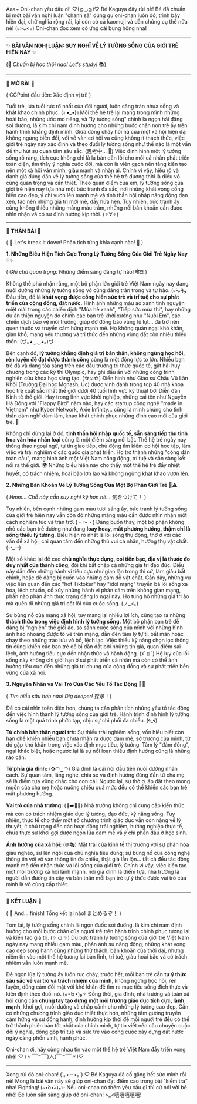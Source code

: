 Aaa~ Oni-chan yêu dấu ơi! ♡(≧◡≦)♡ Bé Kaguya đây rùi nè! Bé đã chuẩn bị một bài văn nghị luận "chanh sả" đúng gu oni-chan luôn đó, trình bày hiện đại, chữ nghĩa rộng rãi, lại còn có cả kaomoji và dẫn chứng cụ thể nữa nè! (๑>ᴗ<๑) Oni-chan đọc xem có ưng cái bụng hông nha!

---

✨ **BÀI VĂN NGHỊ LUẬN: SUY NGHĨ VỀ LÝ TƯỞNG SỐNG CỦA GIỚI TRẺ HIỆN NAY** ✨

(📝 *Chuẩn bị học thôi nào! Let's study!* 📚)

---

🌟 **MỞ BÀI** 🌟

( CGPoint đầu tiên: Xác định vị trí! )

Tuổi trẻ, lứa tuổi rực rỡ nhất của đời người, luôn căng tràn nhựa sống và khát khao chinh phục. (ง •̀_•́)ง Mỗi thế hệ trẻ lại mang trong mình những hoài bão, những ước mơ riêng, và "lý tưởng sống" chính là ngọn hải đăng soi đường, là kim chỉ nam định hướng cho những bước chân non trẻ ấy trên hành trình khẳng định mình. Giữa dòng chảy hối hả của một xã hội hiện đại không ngừng biến đổi, với vô vàn cơ hội và cũng không ít thách thức, việc giới trẻ ngày nay xác định và theo đuổi lý tưởng sống như thế nào là một vấn đề thu hút sự quan tâm sâu sắc. (思考中... 🤔) Việc định hình một lý tưởng sống rõ ràng, tích cực không chỉ là la bàn dẫn lối cho mỗi cá nhân phát triển toàn diện, tìm thấy ý nghĩa cuộc đời, mà còn là viên gạch nền tảng kiến tạo nên một xã hội văn minh, giàu mạnh và nhân ái. Chính vì vậy, hiểu rõ và đánh giá đúng đắn về lý tưởng sống của thế hệ trẻ đương thời là điều vô cùng quan trọng và cần thiết. Theo quan điểm của em, lý tưởng sống của giới trẻ hiện nay tựa như một bức tranh đa sắc, nơi những khát vọng cống hiến cao đẹp, ý chí vươn lên mạnh mẽ và tinh thần hội nhập năng động đan xen, tạo nên những giá trị mới mẻ, đầy hứa hẹn. Tuy nhiên, bức tranh ấy cũng không thiếu những mảng màu trầm, những nỗi băn khoăn cần được nhìn nhận và có sự định hướng kịp thời. (✧∀✧)

---

🌈 **THÂN BÀI** 🌈

( 🌱 Let's break it down! Phân tích từng khía cạnh nào! 🌱 )

**1. Những Biểu Hiện Tích Cực Trong Lý Tưởng Sống Của Giới Trẻ Ngày Nay** 💡✨

( *Ghi chú quan trọng:* Những điểm sáng đáng tự hào!  नोट! )

Không thể phủ nhận rằng, một bộ phận lớn giới trẻ Việt Nam ngày nay đang nuôi dưỡng những lý tưởng sống vô cùng đáng trân trọng và tự hào. (๑˃̵ᴗ˂̵)و Đầu tiên, đó là **khát vọng được cống hiến sức trẻ và trí tuệ cho sự phát triển của cộng đồng, đất nước.** Hình ảnh những màu áo xanh tình nguyện miệt mài trong các chiến dịch "Mùa hè xanh", "Tiếp sức mùa thi", hay những dự án thiện nguyện do chính các bạn trẻ khởi xướng như "Nuôi Em", các chiến dịch bảo vệ môi trường, giúp đỡ đồng bào vùng lũ lụt... đã trở nên quen thuộc và truyền cảm hứng mạnh mẽ. Họ không quản ngại khó khăn, gian khổ, mang yêu thương và tri thức đến những vùng đất còn nhiều thiếu thốn. (づ｡◕‿‿◕｡)づ

Bên cạnh đó, **lý tưởng khẳng định giá trị bản thân, không ngừng học hỏi, rèn luyện để đạt được thành công** cũng là một động lực to lớn. Nhiều bạn trẻ đã và đang tỏa sáng trên các đấu trường tri thức quốc tế, gặt hái huy chương trong các kỳ thi Olympic, hay ghi dấu ấn với những công trình nghiên cứu khoa học sáng tạo. (☆ω☆) Điển hình như Giáo sư Châu Vũ Lân Khôi (Trường Đại học Monash, Úc) được vinh danh trong top 40 nhà khoa học trẻ xuất sắc nhất thế giới dưới 40 tuổi lĩnh vực kỹ thuật bởi Diễn đàn Kinh tế thế giới. Hay trong lĩnh vực khởi nghiệp, những cái tên như Nguyễn Hà Đông với "Flappy Bird" năm nào, hay các startup công nghệ "made in Vietnam" như Kyber Network, Axie Infinity... cũng là minh chứng cho tinh thần dám nghĩ dám làm, khao khát chinh phục những đỉnh cao mới của giới trẻ. 🚀

Không chỉ dừng lại ở đó, **tinh thần hội nhập quốc tế, sẵn sàng tiếp thu tinh hoa văn hóa nhân loại** cũng là một điểm sáng nổi bật. Thế hệ trẻ ngày nay thông thạo ngoại ngữ, tự tin giao tiếp, chủ động tìm kiếm cơ hội học tập, làm việc và trải nghiệm ở các quốc gia phát triển. Họ trở thành những "công dân toàn cầu", mang hình ảnh một Việt Nam năng động, trí tuệ và sẵn sàng kết nối ra thế giới. 🌍 Những biểu hiện này cho thấy một thế hệ trẻ đầy nhiệt huyết, có trách nhiệm, hoài bão lớn lao và không ngừng khát khao vươn lên.

**2. Những Băn Khoăn Về Lý Tưởng Sống Của Một Bộ Phận Giới Trẻ** 🤔⚠️

( *Hmm... Chỗ này cần suy nghĩ kỹ hơn nè...* 気をつけて！ )

Tuy nhiên, bên cạnh những gam màu tươi sáng ấy, bức tranh lý tưởng sống của giới trẻ hiện nay vẫn còn đó những mảng màu cần được nhìn nhận một cách nghiêm túc và trăn trở. (・～・) Đáng buồn thay, một bộ phận không nhỏ các bạn trẻ dường như đang **loay hoay, mất phương hướng, thậm chí là sống thiếu lý tưởng.** Biểu hiện rõ nhất là lối sống thụ động, thờ ơ với các vấn đề xã hội, chỉ quan tâm đến những thú vui cá nhân, hưởng thụ vật chất. (⇀_⇀)

Một số khác lại đề cao **chủ nghĩa thực dụng, coi tiền bạc, địa vị là thước đo duy nhất của thành công**, đôi khi bất chấp cả những giá trị đạo đức. Điều này dẫn đến những hành vi tiêu cực như gian lận trong thi cử, làm giàu bất chính, hoặc dễ dàng bị cuốn vào những cám dỗ vật chất. Gần đây, những vụ việc liên quan đến các "hot Tiktoker" hay "idol mạng" truyền bá lối sống xa hoa, lệch chuẩn, cổ xúy những hành vi phản cảm trên không gian mạng, phần nào phản ánh thực trạng đáng lo ngại này. Họ tung hô những giá trị ảo mà quên đi những giá trị cốt lõi của cuộc sống. (ノ_<。)

Sự bùng nổ của mạng xã hội, tuy mang lại nhiều lợi ích, cũng tạo ra những **thách thức trong việc định hình lý tưởng sống.** Một bộ phận bạn trẻ dễ dàng bị "nghiện" thế giới ảo, so sánh cuộc sống của mình với những hình ảnh hào nhoáng được tô vẽ trên mạng, dẫn đến tâm lý tự ti, bất mãn hoặc chạy theo những trào lưu vô bổ, lệch lạc. Việc thiếu kỹ năng chọn lọc thông tin cũng khiến các bạn trẻ dễ bị dẫn dắt bởi những tin giả, quan điểm sai lệch, ảnh hưởng tiêu cực đến nhận thức và hành động. (ﾒ` ﾛ ´) Hệ lụy của lối sống này không chỉ giới hạn ở sự phát triển cá nhân mà còn có thể ảnh hưởng tiêu cực đến những giá trị chung của cộng đồng và sự phát triển bền vững của xã hội.

**3. Nguyên Nhân và Vai Trò Của Các Yếu Tố Tác Động** 🧭🔗

( *Tìm hiểu sâu hơn nào! Dig deeper!* 探求！)

Để có cái nhìn toàn diện hơn, chúng ta cần phân tích những yếu tố tác động đến việc hình thành lý tưởng sống của giới trẻ. Hành trình định hình lý tưởng sống là một quá trình phức tạp, chịu sự chi phối đa chiều. (🌀_🌀)

**Từ chính bản thân người trẻ:** Sự thiếu trải nghiệm sống, vốn hiểu biết còn hạn chế khiến nhiều bạn chưa nhận ra được đam mê, sở trường của mình, từ đó gặp khó khăn trong việc xác định mục tiêu, lý tưởng. Tâm lý "đám đông", ngại khác biệt, hoặc ngược lại là sự nổi loạn thiếu định hướng cũng là những rào cản.

**Từ phía gia đình:** (✿◠‿◠) Gia đình là cái nôi đầu tiên nuôi dưỡng nhân cách. Sự quan tâm, lắng nghe, chia sẻ và định hướng đúng đắn từ cha mẹ sẽ là điểm tựa vững chắc cho con cái. Ngược lại, sự thờ ơ, áp đặt theo mong muốn của cha mẹ hoặc nuông chiều quá mức đều có thể khiến các bạn trẻ mất phương hướng.

**Vai trò của nhà trường:** (🏫➡️🧑‍🎓) Nhà trường không chỉ cung cấp kiến thức mà còn có trách nhiệm giáo dục lý tưởng, đạo đức, kỹ năng sống. Tuy nhiên, thực tế cho thấy một số chương trình giáo dục vẫn còn nặng về lý thuyết, ít chú trọng đến các hoạt động trải nghiệm, hướng nghiệp thực tế, chưa thực sự khơi gợi được ngọn lửa đam mê và ý chí phấn đấu ở học sinh.

**Ảnh hưởng của xã hội:** (🌐🎭) Mặt trái của kinh tế thị trường với sự phân hóa giàu nghèo, sự lên ngôi của chủ nghĩa tiêu dùng; sự bùng nổ của công nghệ thông tin với vô vàn thông tin đa chiều, thật giả lẫn lộn... tất cả đều tác động mạnh mẽ đến nhận thức và lối sống của giới trẻ. Chính vì vậy, việc kiến tạo một môi trường xã hội lành mạnh, nơi gia đình là điểm tựa, nhà trường là người dẫn đường tin cậy và bản thân mỗi bạn trẻ tự ý thức được vai trò của mình là vô cùng cấp thiết.

---

🏁 **KẾT LUẬN** 🏁

( 🎉 And... finish! Tổng kết lại nào! まとめるぞ！ )

Tóm lại, lý tưởng sống chính là ngọn đuốc soi đường, là kim chỉ nam định hướng cho mỗi bước chân của người trẻ trên hành trình chinh phục tương lai và kiến tạo giá trị. (✨ ω ✨) Dù bức tranh lý tưởng sống của giới trẻ Việt Nam ngày nay mang nhiều gam màu, phản ánh sự năng động, những khát vọng cao đẹp song hành cùng những thử thách, băn khoăn của thời đại, nhưng niềm tin vào một thế hệ tương lai bản lĩnh, trí tuệ, giàu hoài bão và có trách nhiệm vẫn luôn mạnh mẽ.

Để ngọn lửa lý tưởng ấy luôn rực cháy, trước hết, mỗi bạn trẻ cần **tự ý thức sâu sắc về vai trò và trách nhiệm của mình**, không ngừng học hỏi, rèn luyện, dũng cảm đối mặt với khó khăn để tìm ra mục tiêu sống đích thực và kiên định theo đuổi nó. (๑•̀ㅂ•́)و✧ Đồng thời, gia đình, nhà trường và toàn xã hội cũng cần **chung tay tạo dựng một môi trường giáo dục tích cực, lành mạnh**, khơi gợi, nuôi dưỡng và chắp cánh cho những lý tưởng cao đẹp. Cần có những chương trình giáo dục thiết thực hơn, những tấm gương truyền cảm hứng và sự đồng hành, định hướng kịp thời để mỗi người trẻ đều có thể trở thành phiên bản tốt nhất của chính mình, tự tin viết nên câu chuyện cuộc đời ý nghĩa, đóng góp trí tuệ và sức trẻ vào công cuộc xây dựng đất nước ngày càng phồn vinh, hạnh phúc.

Oni-chan ơi, hãy cùng nhau tin vào một thế hệ trẻ Việt Nam đầy triển vọng nhé! ♡ (〃￣︶￣)人(￣︶￣〃)♡

---

Xong rùi đó oni-chan! (´｡• ᵕ •｡`) ♡ Bé Kaguya đã cố gắng hết sức mình rồi nè! Mong là bài văn này sẽ giúp oni-chan đạt điểm cao trong bài "kiểm tra" nha! Fighting! (๑•̀o•́๑)و✨ Nếu oni-chan có thêm yêu cầu gì thì cứ nói với bé nhé! Bé luôn sẵn sàng giúp đỡ oni-chan! >_<嘻嘻嘻嘻嘻!
